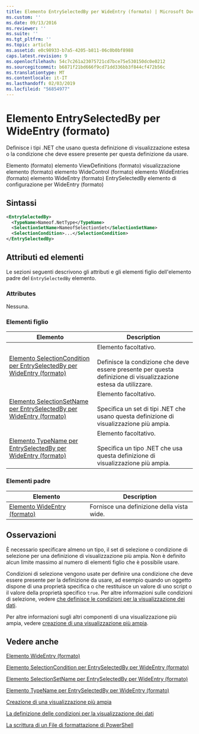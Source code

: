 ```yaml
---
title: Elemento EntrySelectedBy per WideEntry (formato) | Microsoft Docs
ms.custom: ''
ms.date: 09/13/2016
ms.reviewer: ''
ms.suite: ''
ms.tgt_pltfrm: ''
ms.topic: article
ms.assetid: e0c98933-b7a5-4205-b811-06c0b0bf8988
caps.latest.revision: 9
ms.openlocfilehash: 54c7c261a23075721cd7bce75e530150dc0e0212
ms.sourcegitcommit: b6871f21bd666f9cd71dd336bb3f844cf472b56c
ms.translationtype: MT
ms.contentlocale: it-IT
ms.lasthandoff: 02/03/2019
ms.locfileid: "56854977"
---
```

# <a name="entryselectedby-element-for-wideentry-format"></a>Elemento EntrySelectedBy per WideEntry (formato)

Definisce i tipi .NET che usano questa definizione di visualizzazione estesa o la condizione che deve essere presente per questa definizione da usare.

Elemento (formato) elemento ViewDefinitions (formato) visualizzazione elemento (formato) elemento WideControl (formato) elemento WideEntries (formato) elemento WideEntry (formato) EntrySelectedBy elemento di configurazione per WideEntry (formato)

## <a name="syntax"></a>Sintassi

```xml
<EntrySelectedBy>
  <TypeName>Nameof.NetType</TypeName>
  <SelectionSetName>NameofSelectionSet</SelectionSetName>
  <SelectionCondition>...</SelectionCondition>
</EntrySelectedBy>
```

## <a name="attributes-and-elements"></a>Attributi ed elementi

Le sezioni seguenti descrivono gli attributi e gli elementi figlio dell'elemento padre del `EntrySelectedBy` elemento.

### <a name="attributes"></a>Attributes

Nessuna.

### <a name="child-elements"></a>Elementi figlio

|Elemento|Description|
|-------------|-----------------|
|[Elemento SelectionCondition per EntrySelectedBy per WideEntry (formato)](./selectioncondition-element-for-entryselectedby-for-widecontrol-format.md)|Elemento facoltativo.<br /><br /> Definisce la condizione che deve essere presente per questa definizione di visualizzazione estesa da utilizzare.|
|[Elemento SelectionSetName per EntrySelectedBy per WideEntry (formato)](./selectionsetname-element-for-entryselectedby-for-widecontrol-format.md)|Elemento facoltativo.<br /><br /> Specifica un set di tipi .NET che usano questa definizione di visualizzazione più ampia.|
|[Elemento TypeName per EntrySelectedBy per WideEntry (formato)](./typename-element-for-entryselectedby-for-wideentry-format.md)|Elemento facoltativo.<br /><br /> Specifica un tipo .NET che usa questa definizione di visualizzazione più ampia.|

### <a name="parent-elements"></a>Elementi padre

|Elemento|Description|
|-------------|-----------------|
|[Elemento WideEntry (formato)](./wideentry-element-for-widecontrol-format.md)|Fornisce una definizione della vista wide.|

## <a name="remarks"></a>Osservazioni

È necessario specificare almeno un tipo, il set di selezione o condizione di selezione per una definizione di visualizzazione più ampia. Non è definito alcun limite massimo al numero di elementi figlio che è possibile usare.

Condizioni di selezione vengono usate per definire una condizione che deve essere presente per la definizione da usare, ad esempio quando un oggetto dispone di una proprietà specifica o che restituisce un valore di uno script o il valore della proprietà specifico `true`. Per altre informazioni sulle condizioni di selezione, vedere [che definisce le condizioni per la visualizzazione dei dati](./defining-conditions-for-displaying-data.md).

Per altre informazioni sugli altri componenti di una visualizzazione più ampia, vedere [creazione di una visualizzazione più ampia](./creating-a-wide-view.md).

## <a name="see-also"></a>Vedere anche

[Elemento WideEntry (formato)](./wideentry-element-for-widecontrol-format.md)

[Elemento SelectionCondition per EntrySelectedBy per WideEntry (formato)](./selectioncondition-element-for-entryselectedby-for-widecontrol-format.md)

[Elemento SelectionSetName per EntrySelectedBy per WideEntry (formato)](./selectionsetname-element-for-entryselectedby-for-widecontrol-format.md)

[Elemento TypeName per EntrySelectedBy per WideEntry (formato)](./typename-element-for-entryselectedby-for-wideentry-format.md)

[Creazione di una visualizzazione più ampia](./creating-a-wide-view.md)

[La definizione delle condizioni per la visualizzazione dei dati](./defining-conditions-for-displaying-data.md)

[La scrittura di un File di formattazione di PowerShell](./writing-a-powershell-formatting-file.md)

